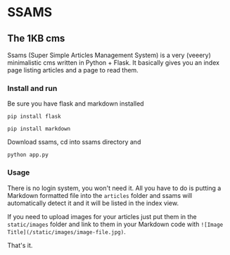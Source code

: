 # SSAMS
## The 1KB cms

Ssams (Super Simple Articles Management System) is a very (veeery) minimalistic cms written in Python + Flask. It basically gives you an index page listing articles and a page to read them.

### Install and run

Be sure you have flask and markdown installed

  ```pip install flask```
  
  ```pip install markdown```

Download ssams, cd into ssams directory and

```python app.py```

### Usage

There is no login system, you won't need it. All you have to do is putting a Markdown formatted file into the `articles` folder and ssams will automatically detect it and it will be listed in the index view.

If you need to upload images for your articles just put them in the `static/images` folder and link to them in your Markdown code with `![Image Title](/static/images/image-file.jpg)`.

That's it.
